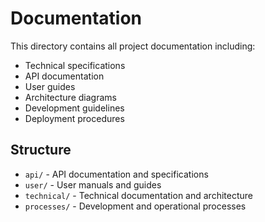# Documentation

This directory contains all project documentation including:

- Technical specifications
- API documentation  
- User guides
- Architecture diagrams
- Development guidelines
- Deployment procedures

## Structure
- `api/` - API documentation and specifications
- `user/` - User manuals and guides
- `technical/` - Technical documentation and architecture
- `processes/` - Development and operational processes